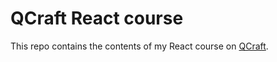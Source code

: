 # QCraft React course

This repo contains the contents of my React course on [QCraft](https://qcraft.percipio.com/channels/d5cb5f71-2ab2-11e7-9149-6dad704035be?tab=WATCH).
